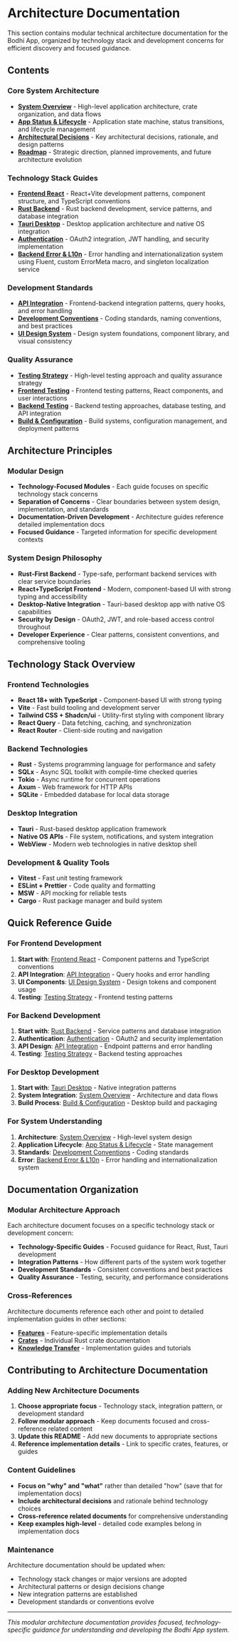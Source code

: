 # Architecture Documentation

This section contains modular technical architecture documentation for the Bodhi App, organized by technology stack and development concerns for efficient discovery and focused guidance.

## Contents

### Core System Architecture
- **[System Overview](system-overview.md)** - High-level application architecture, crate organization, and data flows
- **[App Status & Lifecycle](app-status.md)** - Application state machine, status transitions, and lifecycle management
- **[Architectural Decisions](architectural-decisions.md)** - Key architectural decisions, rationale, and design patterns
- **[Roadmap](roadmap.md)** - Strategic direction, planned improvements, and future architecture evolution

### Technology Stack Guides
- **[Frontend React](frontend-react.md)** - React+Vite development patterns, component structure, and TypeScript conventions
- **[Rust Backend](rust-backend.md)** - Rust backend development, service patterns, and database integration
- **[Tauri Desktop](tauri-desktop.md)** - Desktop application architecture and native OS integration
- **[Authentication](authentication.md)** - OAuth2 integration, JWT handling, and security implementation
- **[Backend Error & L10n](01-architecture/backend-error-l10n.md)** - Error handling and internationalization system using Fluent, custom ErrorMeta macro, and singleton localization service

### Development Standards
- **[API Integration](api-integration.md)** - Frontend-backend integration patterns, query hooks, and error handling
- **[Development Conventions](development-conventions.md)** - Coding standards, naming conventions, and best practices
- **[UI Design System](ui-design-system.md)** - Design system foundations, component library, and visual consistency

### Quality Assurance
- **[Testing Strategy](testing-strategy.md)** - High-level testing approach and quality assurance strategy
- **[Frontend Testing](frontend-testing.md)** - Frontend testing patterns, React components, and user interactions
- **[Backend Testing](backend-testing.md)** - Backend testing approaches, database testing, and API integration
- **[Build & Configuration](build-config.md)** - Build systems, configuration management, and deployment patterns

## Architecture Principles

### Modular Design
- **Technology-Focused Modules** - Each guide focuses on specific technology stack concerns
- **Separation of Concerns** - Clear boundaries between system design, implementation, and standards
- **Documentation-Driven Development** - Architecture guides reference detailed implementation docs
- **Focused Guidance** - Targeted information for specific development contexts

### System Design Philosophy
- **Rust-First Backend** - Type-safe, performant backend services with clear service boundaries
- **React+TypeScript Frontend** - Modern, component-based UI with strong typing and accessibility
- **Desktop-Native Integration** - Tauri-based desktop app with native OS capabilities
- **Security by Design** - OAuth2, JWT, and role-based access control throughout
- **Developer Experience** - Clear patterns, consistent conventions, and comprehensive tooling

## Technology Stack Overview

### Frontend Technologies
- **React 18+ with TypeScript** - Component-based UI with strong typing
- **Vite** - Fast build tooling and development server
- **Tailwind CSS + Shadcn/ui** - Utility-first styling with component library
- **React Query** - Data fetching, caching, and synchronization
- **React Router** - Client-side routing and navigation

### Backend Technologies
- **Rust** - Systems programming language for performance and safety
- **SQLx** - Async SQL toolkit with compile-time checked queries
- **Tokio** - Async runtime for concurrent operations
- **Axum** - Web framework for HTTP APIs
- **SQLite** - Embedded database for local data storage

### Desktop Integration
- **Tauri** - Rust-based desktop application framework
- **Native OS APIs** - File system, notifications, and system integration
- **WebView** - Modern web technologies in native desktop shell

### Development & Quality Tools
- **Vitest** - Fast unit testing framework
- **ESLint + Prettier** - Code quality and formatting
- **MSW** - API mocking for reliable tests
- **Cargo** - Rust package manager and build system

## Quick Reference Guide

### For Frontend Development
1. **Start with**: [Frontend React](frontend-react.md) - Component patterns and TypeScript conventions
2. **API Integration**: [API Integration](api-integration.md) - Query hooks and error handling
3. **UI Components**: [UI Design System](ui-design-system.md) - Design tokens and component usage
4. **Testing**: [Testing Strategy](testing-strategy.md) - Frontend testing patterns

### For Backend Development
1. **Start with**: [Rust Backend](rust-backend.md) - Service patterns and database integration
2. **Authentication**: [Authentication](authentication.md) - OAuth2 and security implementation
3. **API Design**: [API Integration](api-integration.md) - Endpoint patterns and error handling
4. **Testing**: [Testing Strategy](testing-strategy.md) - Backend testing approaches

### For Desktop Development
1. **Start with**: [Tauri Desktop](tauri-desktop.md) - Native integration patterns
2. **System Integration**: [System Overview](system-overview.md) - Architecture and data flows
3. **Build Process**: [Build & Configuration](build-config.md) - Desktop build and packaging

### For System Understanding
1. **Architecture**: [System Overview](system-overview.md) - High-level system design
2. **Application Lifecycle**: [App Status & Lifecycle](app-status.md) - State management
3. **Standards**: [Development Conventions](development-conventions.md) - Coding standards
4. **Error**: [Backend Error & L10n](backend-error-l10n.md) - Error handling and internationalization system

## Documentation Organization

### Modular Architecture Approach
Each architecture document focuses on a specific technology stack or development concern:

- **Technology-Specific Guides** - Focused guidance for React, Rust, Tauri development
- **Integration Patterns** - How different parts of the system work together
- **Development Standards** - Consistent conventions and best practices
- **Quality Assurance** - Testing, security, and performance considerations

### Cross-References
Architecture documents reference each other and point to detailed implementation guides in other sections:
- **[Features](../02-features/)** - Feature-specific implementation details
- **[Crates](../03-crates/)** - Individual Rust crate documentation
- **[Knowledge Transfer](../06-knowledge-transfer/)** - Implementation guides and tutorials

## Contributing to Architecture Documentation

### Adding New Architecture Documents
1. **Choose appropriate focus** - Technology stack, integration pattern, or development standard
2. **Follow modular approach** - Keep documents focused and cross-reference related content
3. **Update this README** - Add new documents to appropriate sections
4. **Reference implementation details** - Link to specific crates, features, or guides

### Content Guidelines
- **Focus on "why" and "what"** rather than detailed "how" (save that for implementation docs)
- **Include architectural decisions** and rationale behind technology choices
- **Cross-reference related documents** for comprehensive understanding
- **Keep examples high-level** - detailed code examples belong in implementation docs

### Maintenance
Architecture documentation should be updated when:
- Technology stack changes or major versions are adopted
- Architectural patterns or design decisions change
- New integration patterns are established
- Development standards or conventions evolve

---

*This modular architecture documentation provides focused, technology-specific guidance for understanding and developing the Bodhi App system.*
